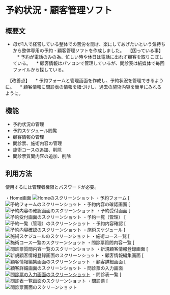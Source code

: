 # 予約状況・顧客管理ソフト

## 概要文
* 母が1人で経営している整体での苦労を聞き、楽にしてあげたいという気持ちから整体専用の予約・顧客管理ソフトを作成しました。
　【困っている事】
　* 予約が電話のみの為、忙しい時や休日は電話に出れず顧客を取りこぼしている。
　* 顧客情報はパソコンで管理しているが、問診表は紙媒体で毎回ファイルから探している。

　【改善点】
　* 予約フォームと管理画面を作成し、予約状況を管理できるように。
　* 顧客情報に問診表の情報を紐づけし、過去の施術内容を簡単にみれるように。


## 機能
* 予約状況の管理
* 予約スケジュール閲覧
* 顧客情報の管理
* 問診票、施術内容の管理
* 施術コースの追加、削除
* 問診票質問内容の追加、削除


## 利用方法

使用するには管理者権限とパスワードが必要。

・Home画面
![Homeのスクリーンショット](https://i.gyazo.com/c24aa3cf379e05f2a9682058f64979f6.png)
・予約フォーム
[![予約フォームのスクリーンショット](https://i.gyazo.com/a1333f9b2163980e41512b9c80b71b9a.png)
・予約内容の確認画面
[![予約内容の確認画面のスクリーンショット](https://i.gyazo.com/993b4fad05db77042bbad1cd9410d652.png)
・予約受付画面
[![予約受付画面のスクリーンショット](https://i.gyazo.com/05c81ed22e797eb9ab7c00da2b0c52b5.png)
・予約一覧（管理）
[![予約一覧（管理）のスクリーンショット](https://i.gyazo.com/6dce4b9d8959fe13e91fb4f027241dfa.png)
・予約内容確認
[![予約内容確認のスクリーンショット](https://i.gyazo.com/0572d50608492ae58e794d48af703103.png)
・施術スケジュール
[![施術スケジュールのスクリーンショット](https://i.gyazo.com/339c52b4bd47fda3db4b95c5644b16cb.png)
・施術コース一覧
[![施術コース一覧のスクリーンショット](https://i.gyazo.com/c228f74268e5f15a7fef691470d1410c.png)
・問診票質問内容一覧
[![問診票質問内容一覧のスクリーンショット](https://i.gyazo.com/5a706d440204e8287bfab7562b8fd853.png)
・新規顧客情報登録画面
[![新規顧客情報登録画面のスクリーンショット](https://i.gyazo.com/19cf3ab05fc76397a882fb19cfaba21c.png)
・顧客情報編集画面
[![顧客情報編集画面のスクリーンショット](https://i.gyazo.com/bc0edf2dde06a1cdc2259e2c0bc5d638.png)
・顧客詳細画面
[![顧客詳細画面のスクリーンショット](https://i.gyazo.com/039e3e0c3c072432562d91a2cbb8427e.png)
・問診票の入力画面
[![問診票の入力画面のスクリーンショット](https://i.gyazo.com/9ad15eae5bc9d168b97c59714a2557bb.png)](https://gyazo.com/9ad15eae5bc9d168b97c59714a2557bb)
・問診表一覧
[![問診表一覧画面のスクリーンショット](https://i.gyazo.com/831032826f37477b4144636eaaa5957e.png)
・問診票
[![問診票画面のスクリーンショット](https://i.gyazo.com/a3b3986216acf6a5080ca3f73593432b.png)
